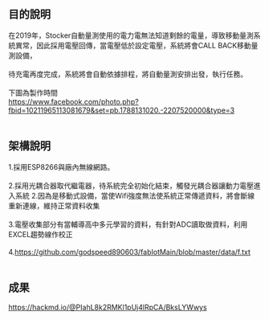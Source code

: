 ## 目的說明
在2019年，Stocker自動量測使用的電力電無法知道剩餘的電量，導致移動量測系統異常，因此採用電壓回傳，當電壓低於設定電壓，系統將會CALL BACK移動量測設備，</br></br>
待充電再度完成，系統將會自動依據排程，將自動量測安排出發，執行任務。</br></br>
下圖為製作時間</br>
https://www.facebook.com/photo.php?fbid=10211965113081679&set=pb.1788131020.-2207520000&type=3</br></br>
## 架構說明
1.採用ESP8266與廠內無線網路。</br></br>
2.採用光耦合器取代繼電器，待系統完全初始化結束，觸發光耦合器讓動力電壓進入系統
2.因為是移動式設備，當使Wifi強度無法使系統正常傳遞資料，將會斷線重新連線，維持正常資料收集</br></br>
3.電壓收集部分有當輔導高中多元學習的資料，有針對ADC讀取做資料，利用EXCEL趨勢線作校正</br></br>
4.https://github.com/godspeed890603/fabIotMain/blob/master/data/f.txt</br></br>



## 成果





https://hackmd.io/@PIahL8k2RMKl1pUj4lRpCA/BksLYWwys
